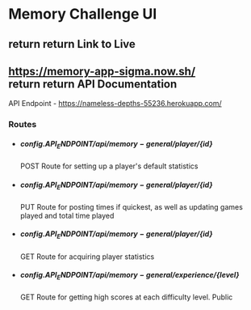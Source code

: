 Memory Challenge UI
======================
   return
   return
Link to Live
------------
https://memory-app-sigma.now.sh/   
   return
   return
API Documentation
-----------------
API Endpoint - https://nameless-depths-55236.herokuapp.com/


  ### Routes ###


  * ##### ${config.API_ENDPOINT}/api/memory-general/player/${id}
    POST
    Route for setting up a player's default statistics
  
  * ##### ${config.API_ENDPOINT}/api/memory-general/player/${id}
    PUT
    Route for posting times if quickest, as well as updating games played and total time played
  
  * ##### ${config.API_ENDPOINT}/api/memory-general/player/${id}
    GET
    Route for acquiring player statistics
  
  * ##### ${config.API_ENDPOINT}/api/memory-general/experience/${level}
    GET
    Route for getting high scores at each difficulty level. Public 
  
  
  
